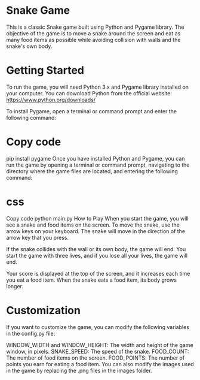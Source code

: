 # Snake Game
This is a classic Snake game built using Python and Pygame library. The objective of the game is to move a snake around the screen and eat as many food items as possible while avoiding collision with walls and the snake's own body.

# Getting Started
To run the game, you will need Python 3.x and Pygame library installed on your computer. You can download Python from the official website: https://www.python.org/downloads/

To install Pygame, open a terminal or command prompt and enter the following command:

# Copy code
pip install pygame
Once you have installed Python and Pygame, you can run the game by opening a terminal or command prompt, navigating to the directory where the game files are located, and entering the following command:

# css
Copy code
python main.py
How to Play
When you start the game, you will see a snake and food items on the screen. To move the snake, use the arrow keys on your keyboard. The snake will move in the direction of the arrow key that you press.

If the snake collides with the wall or its own body, the game will end. You start the game with three lives, and if you lose all your lives, the game will end.

Your score is displayed at the top of the screen, and it increases each time you eat a food item. When the snake eats a food item, its body grows longer.

# Customization
If you want to customize the game, you can modify the following variables in the config.py file:

WINDOW_WIDTH and WINDOW_HEIGHT: The width and height of the game window, in pixels.
SNAKE_SPEED: The speed of the snake.
FOOD_COUNT: The number of food items on the screen.
FOOD_POINTS: The number of points you earn for eating a food item.
You can also modify the images used in the game by replacing the .png files in the images folder.
